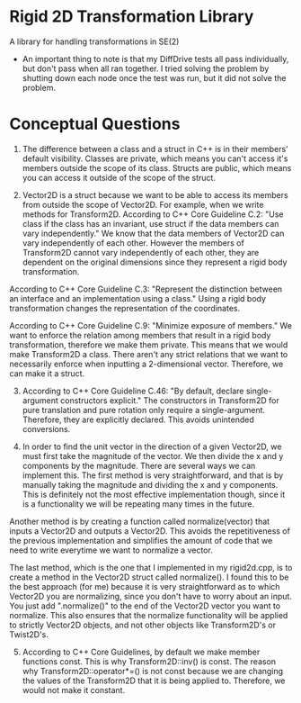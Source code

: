 # Rigid 2D Transformation Library
A library for handling transformations in SE(2)

* An important thing to note is that my DiffDrive tests all pass individually, but don't pass when all ran together. I tried solving the problem by shutting down each node once the test was run, but it did not solve the problem.

# Conceptual Questions
1. The difference between a class and a struct in C++ is in their members' default visibility. Classes are private, which means you can't access it's members outside the scope of its class. Structs are public, which means you can access it outside of the scope of the struct.

2. Vector2D is a struct because we want to be able to access its members from outside the scope of Vector2D. For example, when we write methods for Transform2D. According to C++ Core Guideline C.2: "Use class if the class has an invariant, use struct if the data members can vary independently." We know that the data members of Vector2D can vary independently of each other. However the members of Transform2D cannot vary independently of each other, they are dependent on the original dimensions since they represent a rigid body transformation.

According to C++ Core Guideline C.3: "Represent the distinction between an interface and an implementation using a class." Using a rigid body transformation changes the representation of the coordinates.

According to C++ Core Guideline C.9: "Minimize exposure of members." We want to enforce the relation among members that result in a rigid body transformation, therefore we make them private. This means that we would make Transform2D a class. There aren't any strict relations that we want to necessarily enforce when inputting a 2-dimensional vector. Therefore, we can make it a struct.

3. According to C++ Core Guideline C.46: "By default, declare single-argument constructors explicit." The constructors in Transform2D for pure translation and pure rotation only require a single-argument. Therefore, they are explicitly declared. This avoids unintended conversions.

4. In order to find the unit vector in the direction of a given Vector2D, we must first take the magnitude of the vector. We then divide the x and y components by the magnitude. There are several ways we can implement this. The first method is very straightforward, and that is by manually taking the magnitude and dividing the x and y components. This is definitely not the most effective implementation though, since it is a functionality we will be repeating many times in the future.

Another method is by creating a function called normalize(vector) that inputs a Vector2D and outputs a Vector2D. This avoids the repetitiveness of the previous implementation and simplifies the amount of code that we need to write everytime we want to normalize a vector.

The last method, which is the one that I implemented in my rigid2d.cpp, is to create a method in the Vector2D struct called normalize(). I found this to be the best approach (for me) because it is very straightforward as to which Vector2D you are normalizing, since you don't have to worry about an input. You just add ".normalize()" to the end of the Vector2D vector you want to normalize. This also ensures that the normalize functionality will be applied to strictly Vector2D objects, and not other objects like Transform2D's or Twist2D's.

5. According to C++ Core Guidelines, by default we make member functions const. This is why Transform2D::inv() is const. The reason why Transform2D::operator*=() is not const because we are changing the values of the Transform2D that it is being applied to. Therefore, we would not make it constant. 